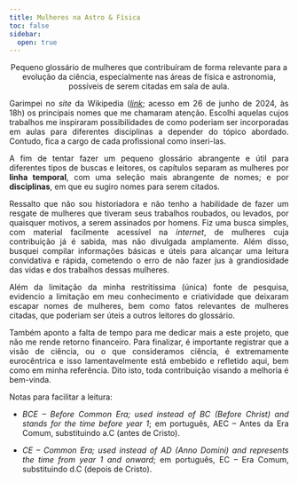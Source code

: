 ```yaml
---
title: Mulheres na Astro & Física
toc: false
sidebar:
  open: true
---
```


<div align="center">

Pequeno glossário de mulheres que contribuíram de forma relevante para a evolução da ciência, especialmente nas áreas de física e astronomia, possíveis de serem citadas em sala de aula.

</div>



<div align="justify">

Garimpei no _site_ da Wikipedia ([_link_](https://en.wikipedia.org/wiki/Timeline_of_women_in_science); acesso em 26 de junho de 2024, às 18h) os principais nomes que me chamaram atenção. Escolhi aquelas cujos trabalhos me inspiraram possibilidades de como poderiam ser incorporadas em aulas para diferentes disciplinas a depender do tópico abordado. Contudo, fica a cargo de cada profissional como inseri-las.

A fim de tentar fazer um pequeno glossário abrangente e útil para diferentes tipos de buscas e leitores, os capítulos separam as mulheres por **linha temporal**, com uma seleção mais abrangente de nomes; e por **disciplinas**, em que eu sugiro nomes para serem citados.

Ressalto que não sou historiadora e não tenho a habilidade de fazer um resgate de mulheres que tiveram seus trabalhos roubados, ou levados, por quaisquer motivos, a serem assinados por homens. Fiz uma busca simples, com material facilmente acessível na _internet_, de mulheres cuja contribuição já é sabida, mas não divulgada amplamente. Além disso, busquei compilar informações básicas e úteis para alcançar uma leitura convidativa e rápida, cometendo o erro de não fazer jus à grandiosidade das vidas e dos trabalhos dessas mulheres.

Além da limitação da minha restritíssima (única) fonte de pesquisa, evidencio a limitação em meu conhecimento e criatividade que deixaram escapar nomes de mulheres, bem como fatos relevantes de mulheres citadas, que poderiam ser úteis a outros leitores do glossário.

Também aponto a falta de tempo para me dedicar mais a este projeto, que não me rende retorno financeiro. Para finalizar, é importante registrar que a visão de ciência, ou o que consideramos ciência, é extremamente eurocêntrica e isso lamentavelmente está embebido e refletido aqui, bem como em minha referência. Dito isto, toda contribuição visando a melhoria é bem-vinda.

Notas para facilitar a leitura:

* _BCE – Before Common Era; used instead of BC (Before Christ) and stands for the time before year 1_; em português, AEC – Antes da Era Comum, substituindo a.C (antes de Cristo).

* _CE – Common Era; used instead of AD (Anno Domini) and represents the time from year 1 and onward_; em português, EC – Era Comum, substituindo d.C (depois de Cristo).

</div>
